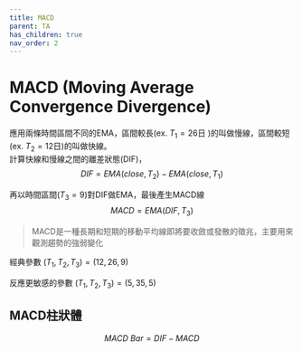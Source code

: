 ```yaml
---
title: MACD
parent: TA
has_children: true
nav_order: 2
---
```


# MACD (Moving Average Convergence Divergence)

應用兩條時間區間不同的EMA，區間較長(ex. $T_1=26$日 )的叫做慢線，區間較短(ex. $T_2=12$日)的叫做快線。  
計算快線和慢線之間的離差狀態(DIF)，  
$$ DIF = EMA(close, T_2) - EMA(close, T_1) $$  

再以時間區間($T_3=9$)對DIF做EMA，最後產生MACD線  
$$ MACD = EMA(DIF, T_3) $$  

> MACD是一種長期和短期的移動平均線即將要收斂或發散的徵兆，主要用來觀測趨勢的強弱變化  

經典參數 $(T_1, T_2, T_3) = (12, 26, 9)$  

反應更敏感的參數 $(T_1, T_2, T_3) = (5, 35, 5)$  

## MACD柱狀體  

$$ MACD\ Bar = DIF - MACD $$  